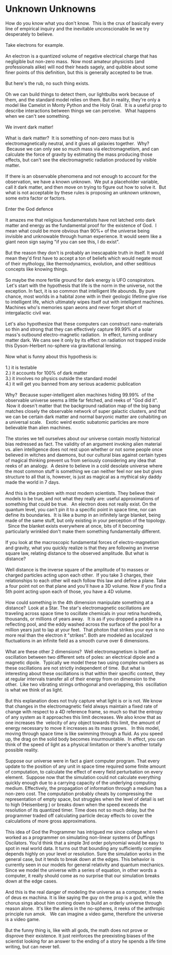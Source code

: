Unknown Unknowns
================

How do you know what you don&#39;t know.  This is the crux of basically every line of empirical inquiry and the inevitable unconscionable lie we try desperately to believe. <br><br>Take electrons for example. <br><br>An electron is a quantized volume of negative electrical charge that has negligible but non-zero mass.  Now most amateur physicists (and professionals alike) will nod their heads sagely, and quibble about some finer points of this definition, but this is generally accepted to be true. <br><br>But here&#39;s the rub, no such thing exists. <br><br>Oh we can build things to detect them, our lightbulbs work because of them, and the standard model relies on them. But in reality, they&#39;re only a model like Camelot in Monty Python and the Holy Grail.  It is a useful prop to describe interactions between things we can perceive.   What happens when we can&#39;t see something. <br><br>We invent dark matter!<br><br>What is dark matter?  It is something of non-zero mass but is electromagnetically neutral, and it glues all galaxies together.  Why?  Because we can only see so much mass via electromagnetism, and can calculate the force of gravity by estimating the mass producing those effects, but can&#39;t see the electromagnetic radiation produced by visible matter. <br><br>If there is an observable phenomena and not enough to account for the observation, we have a known unknown.  We put a placeholder variable, call it dark matter, and then move on trying to figure out how to solve it.  But what is not acceptable by these rules is proposing an unknown unknown, some extra factor or factors. <br><br>Enter the God defence<br><br>It amazes me that religious fundamentalists have not latched onto dark matter and energy as the fundamental proof for the existence of God.  I mean what could be more obvious than 90%+ of the universe being invisible and unknowable through human experience. It would seem like a giant neon sign saying "if you can see this, I do exist". <br><br>But the reason they don&#39;t is probably an inescapable truth in itself. It would mean they&#39;d first have to accept a ton of beliefs which would negate most of their mythology, like thermodynamics, evolution, and other seditious concepts like knowing things. <br><br>So maybe the more fertile ground for dark energy is UFO conspirators.  Let&#39;s start with the hypothesis that life is the norm in the universe, not the exception. In fact, it is so common that intelligent life abounds. By pure chance, most worlds in a habital zone with in their geologic lifetime give rise to intelligent life, which ultimately wipes itself out with intelligent machines. Machines who&#39;s memories span aeons and never forget short of intergalactic civil war. <br><br>Let&#39;s also hypothesize that these computers can construct nano-materials so thin and strong that they can effectively capture 99.99% of a solar mass&#39;s outbound electro-magnetic radiation.  In effect, turning ordinary matter dark. We cans see it only by its effect on radiation not trapped inside this Dyson-Herbert no-sphere via gravitational lensing. <br><br>Now what is funny about this hypothesis is:<br><br>1.) it is testable<br>2.) it accounts for 100% of dark matter<br>3.) it involves no physics outside the standard model<br>4.) it will get you banned from any serious academic publication<br><br>Why?  Because super-intelligent alien machines hiding 99.99%  of the observable universe seems a little far fetched, and reeks of "God did it".  Now it doesn&#39;t matter that the background radiation map of the big bang matches closely the observable network of super galactic clusters, and that we can be certain dark matter and normal baryonic matter are cohabiting on a universal scale.   Exotic weird exotic subatomic particles are more believable than alien machines. <br><br>The stories we tell ourselves about our universe contain mostly historical bias redressed as fact. The validity of an argument invoking alien material vs. alien intelligence does not rest upon whether or not some people once believed in witches and daemons, but our cultural bias against certain types of magical thinking prevent us from seriously considering any idea that reeks of an analogy.  A desire to believe in a cold desolate universe where the most common stuff is something we can neither feel nor see but gives structure to all that is, however, is just as magical as a mythical sky daddy made the world in 7 days. <br><br>And this is the problem with most modern scientists. They believe their models to be true, and not what they really are: useful approximations of something that could be true.   An electron does not really exist. On the quantum level, you can&#39;t pin it to a specific point in space time, nor can define its boundaries.  It is like a bump in an infinitely large blanket, being made of the same stuff, but only existing in your perception of the topology.   Since the blanket exists everywhere at once, bits of it becoming particularly wrinkled don&#39;t make them something fundamentally different. <br><br>If you look at the macroscopic fundamental forces of electro-magnetism and gravity, what you quickly realize is that they are following an inverse square law, relating distance to the observed amplitude. But what is distance?<br><br>Well distance is the inverse square of the amplitude of to masses or charged particles acting upon each other.  If you take 3 charges, their relationships to each other will each follow this law and define a plane. Take a four point not on that plane and you&#39;ll have a 3D volume. Now if you find a 5th point acting upon each of those, you have a 4D volume.   <br><br>How could something in the 4th dimension manipulate something at a distance?  Look at a Star. The star&#39;s electromagnetic oscillations are traveling across space time to oscillate chemicals in your retina hundreds, thousands, or millions of years away.   It is as if you dropped a pebble in a reflecting pool, and the eddy washed across the surface of the pool for a million years just to lap at your feet.  That photon that strikes your eye is no more real than the electron it "strikes". Both are modeled as localized fluctuations in an infinite field as a smooth curve over 6 dimensions. <br><br>What are these other 2 dimensions?  Well electromagnetism is itself an oscillation between two different sets of poles: an electrical dipole and a magnetic dipole.  Typically we model these two using complex numbers as these oscillations are not strictly independent of time.  But what is interesting about these oscillations is that within their specific context, they at regular intervals transfer all of their energy from on dimension to the other.  Like two vibrating strings orthogonal and overlapping, this  oscillation is what we think of as light. <br><br>But this explanation does not truly capture what light is or is not. We know that changes in the electromagnetic field always maintain a fixed rate of change with respect to a 4D reference frame, so much so that the entropy of any system as it approaches this limit decreases. We also know that as one increases the  velocity of any object towards this limit, the amount of energy necessary to move it increases as its mass grows.   In this model, moving through space time is like swimming through a fluid. As you speed up, the drag on the solid body becomes insurmountable.  In effect, you can think of the speed of light as a physical limitation or there&#39;s another totally possible reality. <br><br>Suppose our universe were in fact a giant computer program. That every update to the position of any unit in space time required some finite amount of computation, to calculate the effect of every field perturbation on every element.  Suppose now that the simulation could not calculate everything quickly enough due to a carrying capacity of the underlying computing medium. Effectively, the propagation of information through a medium has a non-zero cost. The computation probably cheats by compressing the representation of empty space, but struggles when the level of detail is set to high (Heisenberg ) or breaks down when the speed exceeds the resolution of its quantized timer. Time does not so much delay, but the programmer traded off calculating particle decay effects to cover the calculations of more gross approximations. <br><br>This idea of God the Programmer has intrigued me since college when I worked as a programmer on simulating non-linear systems of Duffings Oscilators. You&#39;d think that a simple 3rd order polynomial would be easy to spot in real world data. It turns out that bounding any sufficiently complex depends highly on your level or resolution. Sure the simulation works in the general case, but it tends to break down at the edges. This behavior is currently seen in our models for general relativity and quantum mechanics. Since we model the universe with a series of equation, in other words a computer, it really should come as no surprise that our simulation breaks down at the edge cases. <br><br>And this is the real danger of modeling the universe as a computer, it reeks of deus ex machina. It is like saying the guy on the prop is a god, while the chorus sings about him coming down to build an orderly universe through reason alone.  It&#39;s like the aliens in the no-spheres, it reeks of the anthropic principle run amok.   We can imagine a video game, therefore the universe is a video game. <br><br>But the funny thing is, like with all gods, the math does not prove or disprove their existence. It just reinforces the preexisting biases of the scientist looking for an answer to the ending of a story he spends a life time writing, but can never tell. <br><br>